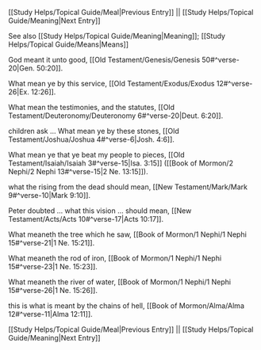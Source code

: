 [[Study Helps/Topical Guide/Meal|Previous Entry]]  ||  [[Study Helps/Topical Guide/Meaning|Next Entry]]

 See also [[Study Helps/Topical Guide/Meaning|Meaning]]; [[Study Helps/Topical Guide/Means|Means]]

 God meant it unto good, [[Old Testament/Genesis/Genesis 50#^verse-20|Gen. 50:20]].

 What mean ye by this service, [[Old Testament/Exodus/Exodus 12#^verse-26|Ex. 12:26]].

 What mean the testimonies, and the statutes, [[Old Testament/Deuteronomy/Deuteronomy 6#^verse-20|Deut. 6:20]].

 children ask ... What mean ye by these stones, [[Old Testament/Joshua/Joshua 4#^verse-6|Josh. 4:6]].

 What mean ye that ye beat my people to pieces, [[Old Testament/Isaiah/Isaiah 3#^verse-15|Isa. 3:15]] ([[Book of Mormon/2 Nephi/2 Nephi 13#^verse-15|2 Ne. 13:15]]).

 what the rising from the dead should mean, [[New Testament/Mark/Mark 9#^verse-10|Mark 9:10]].

 Peter doubted ... what this vision ... should mean, [[New Testament/Acts/Acts 10#^verse-17|Acts 10:17]].

 What meaneth the tree which he saw, [[Book of Mormon/1 Nephi/1 Nephi 15#^verse-21|1 Ne. 15:21]].

 What meaneth the rod of iron, [[Book of Mormon/1 Nephi/1 Nephi 15#^verse-23|1 Ne. 15:23]].

 What meaneth the river of water, [[Book of Mormon/1 Nephi/1 Nephi 15#^verse-26|1 Ne. 15:26]].

 this is what is meant by the chains of hell, [[Book of Mormon/Alma/Alma 12#^verse-11|Alma 12:11]].

[[Study Helps/Topical Guide/Meal|Previous Entry]]  ||  [[Study Helps/Topical Guide/Meaning|Next Entry]]